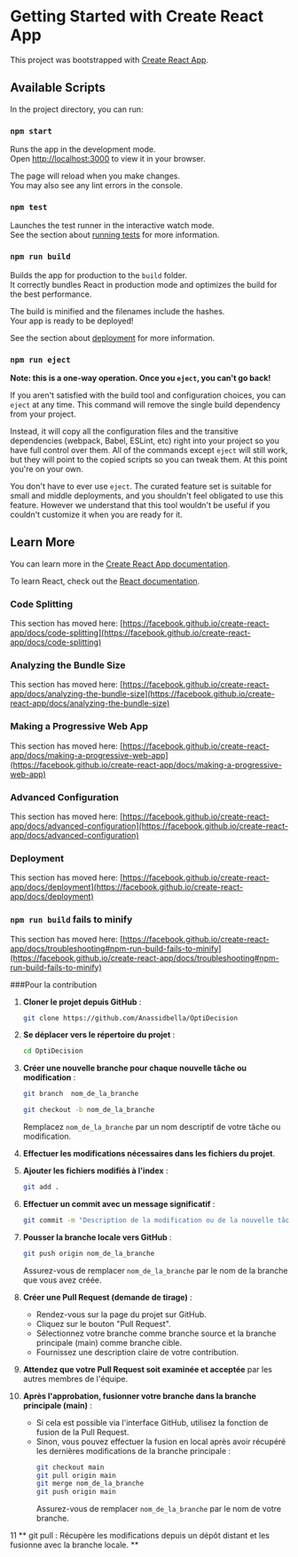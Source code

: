 # Getting Started with Create React App

This project was bootstrapped with [Create React App](https://github.com/facebook/create-react-app).

## Available Scripts

In the project directory, you can run:

### `npm start`

Runs the app in the development mode.\
Open [http://localhost:3000](http://localhost:3000) to view it in your browser.

The page will reload when you make changes.\
You may also see any lint errors in the console.

### `npm test`

Launches the test runner in the interactive watch mode.\
See the section about [running tests](https://facebook.github.io/create-react-app/docs/running-tests) for more information.

### `npm run build`

Builds the app for production to the `build` folder.\
It correctly bundles React in production mode and optimizes the build for the best performance.

The build is minified and the filenames include the hashes.\
Your app is ready to be deployed!

See the section about [deployment](https://facebook.github.io/create-react-app/docs/deployment) for more information.

### `npm run eject`

**Note: this is a one-way operation. Once you `eject`, you can't go back!**

If you aren't satisfied with the build tool and configuration choices, you can `eject` at any time. This command will remove the single build dependency from your project.

Instead, it will copy all the configuration files and the transitive dependencies (webpack, Babel, ESLint, etc) right into your project so you have full control over them. All of the commands except `eject` will still work, but they will point to the copied scripts so you can tweak them. At this point you're on your own.

You don't have to ever use `eject`. The curated feature set is suitable for small and middle deployments, and you shouldn't feel obligated to use this feature. However we understand that this tool wouldn't be useful if you couldn't customize it when you are ready for it.

## Learn More

You can learn more in the [Create React App documentation](https://facebook.github.io/create-react-app/docs/getting-started).

To learn React, check out the [React documentation](https://reactjs.org/).

### Code Splitting

This section has moved here: [https://facebook.github.io/create-react-app/docs/code-splitting](https://facebook.github.io/create-react-app/docs/code-splitting)

### Analyzing the Bundle Size

This section has moved here: [https://facebook.github.io/create-react-app/docs/analyzing-the-bundle-size](https://facebook.github.io/create-react-app/docs/analyzing-the-bundle-size)

### Making a Progressive Web App

This section has moved here: [https://facebook.github.io/create-react-app/docs/making-a-progressive-web-app](https://facebook.github.io/create-react-app/docs/making-a-progressive-web-app)

### Advanced Configuration

This section has moved here: [https://facebook.github.io/create-react-app/docs/advanced-configuration](https://facebook.github.io/create-react-app/docs/advanced-configuration)

### Deployment

This section has moved here: [https://facebook.github.io/create-react-app/docs/deployment](https://facebook.github.io/create-react-app/docs/deployment)

### `npm run build` fails to minify

This section has moved here: [https://facebook.github.io/create-react-app/docs/troubleshooting#npm-run-build-fails-to-minify](https://facebook.github.io/create-react-app/docs/troubleshooting#npm-run-build-fails-to-minify)


###Pour la contribution 

1. **Cloner le projet depuis GitHub** :
   ```bash
   git clone https://github.com/Anassidbella/OptiDecision
   ```

2. **Se déplacer vers le répertoire du projet** :
   ```bash
   cd OptiDecision
   ```

3. **Créer une nouvelle branche pour chaque nouvelle tâche ou modification** :
   ```bash
   git branch  nom_de_la_branche
   ```

   ```bash
   git checkout -b nom_de_la_branche
   ```
   Remplacez `nom_de_la_branche` par un nom descriptif de votre tâche ou modification.

5. **Effectuer les modifications nécessaires dans les fichiers du projet**.

6. **Ajouter les fichiers modifiés à l'index** :
   ```bash
   git add .
   ```

7. **Effectuer un commit avec un message significatif** :
   ```bash
   git commit -m "Description de la modification ou de la nouvelle tâche"
   ```

8. **Pousser la branche locale vers GitHub** :
   ```bash
   git push origin nom_de_la_branche
   ```
   Assurez-vous de remplacer `nom_de_la_branche` par le nom de la branche que vous avez créée.

9. **Créer une Pull Request (demande de tirage)** :
   - Rendez-vous sur la page du projet sur GitHub.
   - Cliquez sur le bouton "Pull Request".
   - Sélectionnez votre branche comme branche source et la branche principale (main) comme branche cible.
   - Fournissez une description claire de votre contribution.

10. **Attendez que votre Pull Request soit examinée et acceptée** par les autres membres de l'équipe.

11. **Après l'approbation, fusionner votre branche dans la branche principale (main)** :
    - Si cela est possible via l'interface GitHub, utilisez la fonction de fusion de la Pull Request.
    - Sinon, vous pouvez effectuer la fusion en local après avoir récupéré les dernières modifications de la branche principale :
      ```bash
      git checkout main
      git pull origin main
      git merge nom_de_la_branche
      git push origin main
      ```
      Assurez-vous de remplacer `nom_de_la_branche` par le nom de votre branche.

11 ** git pull : Récupère les modifications depuis un dépôt distant et les fusionne avec la branche locale. **

